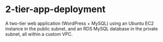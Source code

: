 # 2-tier-app-deployment
A two-tier web application (WordPress + MySQL) using an Ubuntu EC2 instance in the public subnet, and an RDS MySQL database in the private subnet, all within a custom VPC.
